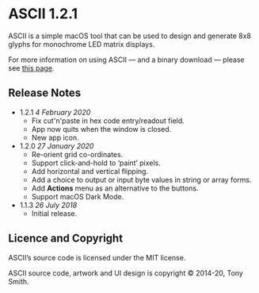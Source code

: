 # ASCII 1.2.1 #

ASCII is a simple macOS tool that can be used to design and generate 8x8 glyphs for monochrome LED matrix displays.

For more information on using ASCII &mdash; and a binary download &mdash; please see [this page](https://smittytone.github.io/ascii/index.html).

## Release Notes ##

- 1.2.1 *4 February 2020*
    - Fix cut'n'paste in hex code entry/readout field.
    - App now quits when the window is closed.
    - New app icon.
- 1.2.0 *27 January 2020*
    - Re-orient grid co-ordinates.
    - Support click-and-hold to ‘paint’ pixels.
    - Add horizontal and vertical flipping.
    - Add a choice to output or input byte values in string or array forms.
    - Add **Actions** menu as an alternative to the buttons.
    - Support macOS Dark Mode.
- 1.1.3 *26 July 2018*
    - Initial release.

## Licence and Copyright ##

ASCII’s source code is licensed under the MIT license.

ASCII source code, artwork and UI design is copyright &copy; 2014-20, Tony Smith.